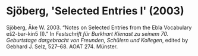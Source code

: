 # Sjöberg, 'Selected Entries I' (2003)

Sjöberg, Åke W. 2003. “Notes on Selected Entries from the Ebla Vocabulary eš2-bar-kin5 (I).” In *Festschrift für Burkhart Kienast zu seinem 70. Geburtstage dargebracht von Freunden, Schülern und Kollegen*, edited by Gebhard J. Selz, 527–68. AOAT 274. Münster.
